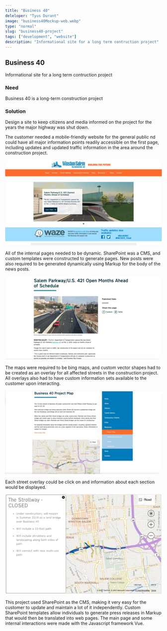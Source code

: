 ```yaml
---
title: "Business 40"
deleloper: "Tyus Durant"
image: "business40Mockup-web.webp"
type: "normal"
slug: "business40-project"
tags: ["development", "website"]
description: "Informational site for a long term contruction project"
---
```


## Business 40

Informational site for a long term contruction project

### Need

Business 40 is a long-term construction project

### Solution

Design a site to keep citizens and media informed on the project for the years the major highway was shut down.

The customer needed a mobile-friendly website for the general public nd could have all major information points readily accessible on the first page, including updates and updated traffic information in the area around the construction project.

![Business40, hero section](./images/business40-main-web.webp)

All of the internal pages needed to be dynamic. SharePoint was a CMS, and custom templates were constructed to generate pages. New posts were also required to be generated dynamically using Markup for the body of the news posts.

![Posts](./images/post-web.webp)

The maps were required to be bing maps, and custom vector shapes had to be created as an overlay for all affected streets in the construction project. All overlays also had to have custom information sets available to the customer upon interacting.

![maps](./images/map-web.webp)

Each street overlay could be click on and information about each section would be displayed.

![map details](./images/map-details-web.webp)

This project used SharePoint as the CMS, making it very easy for the customer to update and maintain a lot of it independently. Custom SharePoint templates allow individuals to generate press releases in Markup that would then be translated into web pages. The main page and some internal interactions were made with the Javascript framework Vue.
